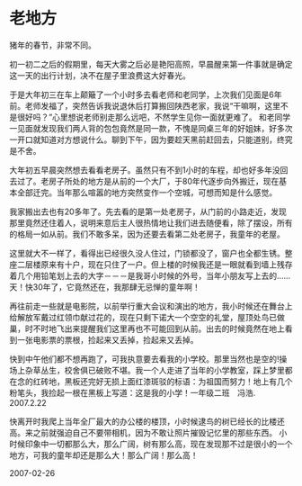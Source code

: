 # 老地方

猪年的春节，非常不同。
 
初一初二之后的假期里，每天大雾之后必是艳阳高照，早晨醒来第一件事就是确定这一天的出行计划，决不在屋子里浪费这大好春光。

于是大年初三在车上颠簸了一个小时多去看老师和老同学，上次我们见面是6年前。老师发福了，突然告诉我说退休后打算搬回陕西老家，我说“干嘛啊，这里不是很好吗？”心里想说老师别走那么远吧，不然学生见你一面就更难了。
和老同学一见面就发现我们两人背的包包竟然是同一款，不愧是同桌三年的好姐妹，好多次一开口就知道对方想说什么。聊到下午，因为要趁天黑前赶回去，只能道别，终究是不舍。
 
大年初五早晨突然想去看看老房子。虽然只有不到1小时的车程，却也好多年没回去过了。老房子所处的地方是从前的一个大厂，于80年代逐步向外搬迁，现在基本全部迁完。当年那么喧嚣的地方突然变作一个空城，可想而知是什么感觉。
 
我家搬出去也有20多年了。先去看的是第一处老房子，从门前的小路走近，发现那里竟然还住着人，说明来意后主人很热情地让我们进去随便看，除了摆设，所有的格局一如从前。我们不敢多呆，因为还要去看第二处老房子，我童年的老屋。
 
这里就大不一样了，看得出已经很久没人住过，门锁都没了，窗户也全都生锈。整座二层楼原来有十户，现在只住了一户。但上楼的时候我还是一眼就看到墙上残存着几个用铅笔划上去的大字－－－是我哥小时候的外号，当年小朋友写上去的……天！快30年了，它竟然还在，我那肆无忌惮的童年啊！
 
再往前走一些就是电影院，以前举行重大会议和演出的地方，我小时候还在舞台上给解放军戴过红领巾献过花的，现在只剩下诺大一个空空的礼堂，屋顶处鸟已做巢，时不时地飞出来提醒我们这里再也不可能回到从前。出去的时候竟然在地上看到一张电影票的票根，捡起来又丢掉，捡起来又丢掉。
 
快到中午他们都不想再跑了，可我执意要去看我的小学校。那里当然也是空的!操场上杂草丛生，校舍俱已破败不堪。我一个人走进了当年的小学教室，踩上梦里都在念的红砖地，黑板还完好无损上面红漆斑驳的标语：为祖国而努力！地上有几个粉笔头，我捡起一根在黑板上写道：这是我的小学！一年级二班　冯浩.　2007.2.22

快离开时我爬上当年全厂最大的办公楼的楼顶，小时候逮鸟的树已经长的比楼还高。来之前就强迫自己不要带相机，因为不敢让照片摧毁记忆里的那些东西。
小时候印象中一切都那么大，那么广阔，树有那么高，现在发现那不过是很小的一个地方，可我的童年却还是那么大！那么广阔！那么高！

2007-02-26